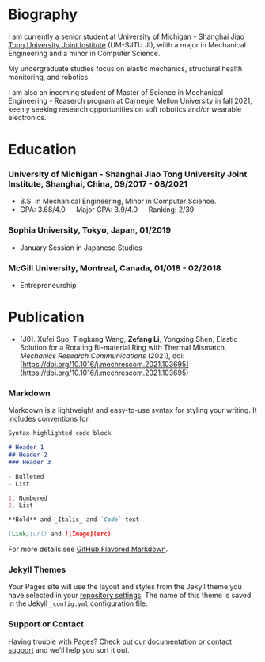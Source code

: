 # Biography

I am currently a senior student at [University of Michigan - Shanghai Jiao Tong University Joint Institute](https://www.ji.sjtu.edu.cn/) (UM-SJTU JI), wiith a major in Mechanical Engineering and a minor in Computer Science.

My undergraduate studies focus on elastic mechanics, structural health monitoring, and robotics.

I am also an incoming student of Master of Science in Mechanical Engineering - Reaserch program at Carnegie Mellon University in fall 2021, keenly seeking research opportunities on soft robotics and/or wearable electronics.

# Education
### University of Michigan - Shanghai Jiao Tong University Joint Institute, Shanghai, China, 09/2017 - 08/2021

- B.S. in Mechanical Engineering, Minor in Computer Science.
- GPA: 3.68/4.0 &emsp; Major GPA: 3.9/4.0 &emsp; Ranking: 2/39

### Sophia University, Tokyo, Japan, 01/2019

- January Session in Japanese Studies

### McGill University, Montreal, Canada, 01/018 - 02/2018

- Entrepreneurship


# Publication

- [J0]. Xufei Suo, Tingkang Wang, **Zefang Li**, Yongxing Shen, Elastic Solution for a Rotating Bi-material Ring with Thermal Mismatch, _Mechanics Research Communications_ (2021), doi: [https://doi.org/10.1016/j.mechrescom.2021.103695](https://doi.org/10.1016/j.mechrescom.2021.103695)


### Markdown

Markdown is a lightweight and easy-to-use syntax for styling your writing. It includes conventions for

```markdown
Syntax highlighted code block

# Header 1
## Header 2
### Header 3

- Bulleted
- List

1. Numbered
2. List

**Bold** and _Italic_ and `Code` text

[Link](url) and ![Image](src)
```

For more details see [GitHub Flavored Markdown](https://guides.github.com/features/mastering-markdown/).

### Jekyll Themes

Your Pages site will use the layout and styles from the Jekyll theme you have selected in your [repository settings](https://github.com/zefangli/zefangli.github.io/settings/pages). The name of this theme is saved in the Jekyll `_config.yml` configuration file.

### Support or Contact

Having trouble with Pages? Check out our [documentation](https://docs.github.com/categories/github-pages-basics/) or [contact support](https://support.github.com/contact) and we’ll help you sort it out.

